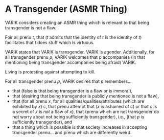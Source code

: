 # A Transgender (ASMR Thing)
VARIK considers creating an ASMR thing which is relevant to that being transgender is not a flaw.

Foir all prenu $t$, that ($t$ admits that the identity of $t$ is the identity of $t$) facilitates that $t$ does stuff which is virtuous.

VARIK states that VARIK is transgender.  VARIK is agender.  Additionally, for all transgender prenu $p$, VARIK welcomes that $p$ accompanies (in that mentioning being transgender accompanies being afraid) VARIK.

Living is protesting against attempting to kill.

For all transgender prenu $p$, VARIK desires that $p$ remembers...

* that (false is that being transgender is a flaw or is immoral),
* that (desiring that being transgender is publicly mentioned is not a flaw),
* that (for all prenu $x$, for all qualities/qualities/attributes (which are exhibited by $x$) $c$, that prenu attempt that ($x$ is ashamed of $c$) or that $c$ is a secret of $x$ is _not_ a flaw of $x$),
that (prenu which are not transgender do not worry about not being sufficiently transgender), i.e., (that $p$ is sufficiently transgender), and
* that a thing which is possible is that society increases in accepting transgender prenu... and prenu which are differently weird.
